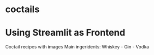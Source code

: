 # coctails
# Using Streamlit as Frontend
Coctail recipes with images
Main ingeridents: Whiskey - Gin - Vodka
